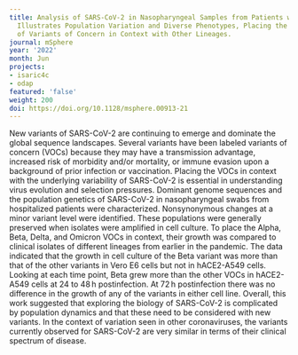 ```yaml
---
title: Analysis of SARS-CoV-2 in Nasopharyngeal Samples from Patients with COVID-19
  Illustrates Population Variation and Diverse Phenotypes, Placing the Growth Properties
  of Variants of Concern in Context with Other Lineages.
journal: mSphere
year: '2022'
month: Jun
projects:
- isaric4c
- odap
featured: 'false'
weight: 200
doi: https://doi.org/10.1128/msphere.00913-21
---
```


New variants of SARS-CoV-2 are continuing to emerge and dominate the global sequence landscapes. Several variants have been labeled variants of concern (VOCs) because they may have a transmission advantage, increased risk of morbidity and/or mortality, or immune evasion upon a background of prior infection or vaccination. Placing the VOCs in context with the underlying variability of SARS-CoV-2 is essential in understanding virus evolution and selection pressures. Dominant genome sequences and the population genetics of SARS-CoV-2 in nasopharyngeal swabs from hospitalized patients were characterized. Nonsynonymous changes at a minor variant level were identified. These populations were generally preserved when isolates were amplified in cell culture. To place the Alpha, Beta, Delta, and Omicron VOCs in context, their growth was compared to clinical isolates of different lineages from earlier in the pandemic. The data indicated that the growth in cell culture of the Beta variant was more than that of the other variants in Vero E6 cells but not in hACE2-A549 cells. Looking at each time point, Beta grew more than the other VOCs in hACE2-A549 cells at 24 to 48 h postinfection. At 72 h postinfection there was no difference in the growth of any of the variants in either cell line. Overall, this work suggested that exploring the biology of SARS-CoV-2 is complicated by population dynamics and that these need to be considered with new variants. In the context of variation seen in other coronaviruses, the variants currently observed for SARS-CoV-2 are very similar in terms of their clinical spectrum of disease. 